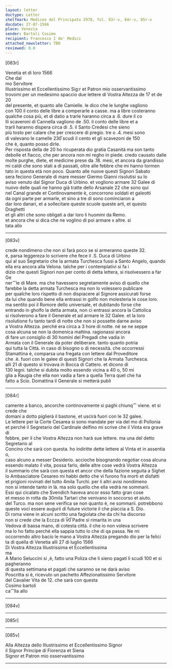 ```yaml
---
layout: letter
doctype: Letter
shelfmark: Mediceo del Principato 2978, fol. 83r-v, 84r-v, 85r-v
docdate: 27-07-1566
place: Venezia
sender: Bartoli Cosimo
recipient: Francesco I de' Medici
attached_newsletter: TBD
reviewed: 0.0
---
```


[083r]  
  
  
Venetia et di loro 1566  
Che dal  
mo Servitore  
Illustrissimo et Eccellentissimo Sig:r et Patron mio osservantissimo  
trovomi per un medesimo spaccio due lettere di Vostra Altezza de 17 et de 20  
del presente, et quanto alle Camielle. le dico che le lunghe vagliono  
con 100 il conto delle libre a comperarle a casse. ma a libre costeranno  
qualche cosa più, et di datio a trarle haranno circa a .6. dure il co  
Ili scaveroni di Cannella vagliono de .50. il conto delle libre et a  
trarli haranno dispera circa di .5. il Santo Credesi che sieno  
più tosto per calare che per crescere di pregio. tre o .4. mesi sono  
di valevano le camelle 230̅ scudi il cento et gli scavezoni de 150  
che è, quanto posso dirle.  
Per risposta della de 20 ho ricuperata dio gratia Casanità ma son tanto  
debolle et fiacco, che per ancora non mi regho in piede. credo causato dalle  
molte purghe, diete, et medicine prese da .18. mesi, et ancora da grandisso  
mi caldi che sono stati a dì passati, oltre alle febbre che mi hanno tormen  
tato in questa età non poco. Quanto alle nuove questi Signori Sabato  
sera feciono Generale di mare messer Giermo Gianni risolutisi su lo  
aviso venuto dal Signor Duca di Urbino. et vogliono armare 32 Galee di  
nuovo delle quali ne hanno già tratte dello Arsanale 22 che sono qui  
nel Canal grande et Continovamente è, concorrono soldati et galeotti  
da ogni parte per armarle, et sino a tre dì sono cominciaron a  
dar loro danari, et a sollecitare queste scuole queste arti, et questo Draghetti  
et gli altri che sono obligati a dar loro li huomini da Remo.  
et ancora che si dica che ne voglino di poi armare x altre. si  
tata allo  
  
---  

[083v]  
  
  
crede nondimeno che non si farà poco se si armeranno queste 32.  
è, parsa leggereza lo scrivere che fece il .S. Duca di Urbino  
qui al suo Segretario che la armata Turchesca fussi a Santo Angelo, quando  
ella era ancora alla Velona. talche per i contemplativi si fa i  
dizio che questi Signori non per conto di detta lettera, si risolvessero a far Ge  
ner⁀le di Mare. ma che havessero segretamente aviso di quello che  
farebbe la detta armata Turchesca ma non lo volessero publicare  
per qualche loro rispetto di non dispiacere al Signore assicurati forse  
da lui che quando bene ella entrassi in golfo non molesteria le cose loro.  
ma sentito poi il Romore dello universale, et dubitando forse che  
entrando in gholfo la detta armata, non ci entrassi ancora la Cattolica  
si risolverono a fare il Generale et ad armare le 32 Galee. et la loro  
risolutione fu tanto tardi di notte che non si possette darne aviso  
a Vostra Altezza. perché era circa a 3 hore di notte. né se ne seppe  
cosa alcuna se non la domenica mattina. ragionassi ancora  
di fare un consiglio di 30 homini del Pregadi che vadia in  
Armata con il Generale da poter deliberare. tanto quanto potria  
qui tutta la Città. in caso di bisogno o di necessità. che occorressi  
Stamattina è, comparsa una fregata con lettere dal Proveditore  
che .è. fuori con le galee di questi Signori che la Armata Turchesca.  
alli 21 di questo si trovava in Bocca di Cattero. et dicono di  
130 legni. talche si dubita molto essendo vicina a 40 o, 50 mi  
glia a Raugia che ella non vadia a fare a quella Terra quel che ha  
fatto a Scio. Domattina il Generale si metterà publi  
  
---  

[084r]  
  
  
camente a banco, ancorche continovamente si paghi chiunq⁀ viene. et si crede che  
domani a dotto piglierà il bastone, et uscirà fuori con le 32 galee.  
Le lettere per la Corte Cesarea si sono mandate per via del mo di Pollonia  
et perché il Segretario del Cardinale delfino mi scrive che il Vinta era grave di  
febbre, per il che Vostra Altezza non harà sue lettere. ma una del detto Segretario al  
Concino che sarà con questa. ho indiritte dette lettere al Vinta et in assentia o,  
caso alcuno a messer Desiderio. accioche bisognando negotiar cosa alcuna  
essendo malato il vita, possa farlo, delle altre cose vedrà Vostra Altezza  
il summario che sarà con questa et ancor che della fazione seguita a Sighet  
lo Ambasciatore Cesareo mi habbi detto che vi furono fra morti et disfatti  
et prigioni rovinati del tutto 4mila Turchi. per li altri avisi nondimeno  
non si intende tanto in là. ma solo quello che ella vedrà ne sommarii.  
Essi qui cicalato che Svendich haveva ancor esso fatto gran cose  
et messo in rotta da 30mila Tartari che venivano in soccorso et aiuto.  
del Turco. ma non sene verifica se non quanto è, ne sommarii. potrebbono  
queste voci essere augurii di future victorie il che piaccia a S. Dio.  
Di roma viene in alcuni scritto una fagiolata che da chi ha discorso  
non si crede che la Eccza di V̅0̅ Padre si rimarita in una  
Vedova di bassa mano, di cotesta città. il che io non voleva scrivere  
ma lo ho fatto perché ella sappia tutto lo che di qa passa. Ne mi  
occorrendo altro bacio le mano a Vostra Altezza pregando dio per la felici  
ta di quella di Venetia alli 27 di luglio 1566  
Di Vostra Altezza Illustrissima et Eccellentissima  
ma  
A Mario Seluccini si ,è, fatto una Poliza che li sieno pagati li scudi 100 et si pagheranno  
di questa settimana et pagati che saranno se ne darà aviso  
Poscritta si è, ricevuto un pachetto Affezionatissimo Servitore  
del Cavalier Vita de 12. che sarà con questa  
Cosimo bartoli  
ca⁀lla allo  
  
---  

[084v]  
  
  
  
---  

[085r]  
  
  
  
---  

[085v]  
  
  
Alla Altezza dello Illustrissimo et Eccellentissimo Signor  
il Signor Principe di Fiorenza et Siena  
Signor et Patron mio osservantissimo  
  
---  

